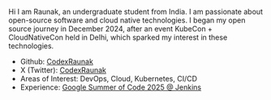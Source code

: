 Hi I am Raunak, an undergraduate student from India. I am passionate about open-source software and cloud native technologies.
I began my open source journey in December 2024, after an event KubeCon + CloudNativeCon held in Delhi, which sparked my interest in these technologies.
<br/>
- Github: [CodexRaunak](https://github.com/CodexRaunak)
- X (Twitter): [CodexRaunak](https://x.com/CodexRaunak)
- Areas of Interest: DevOps, Cloud, Kubernetes, CI/CD
- Experience: [Google Summer of Code 2025 @ Jenkins](https://summerofcode.withgoogle.com/programs/2025/projects/cEtNKcdc)

  

